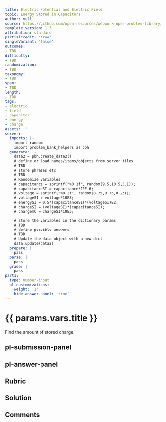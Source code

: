 ```yaml
---
title: Electric Potential and Electric Field
topic: Energy Stored in Capacitors
author: null
source: https://github.com/open-resources/webwork-open-problem-library/tree/master/Contrib/BrockPhysics/College_Physics_Urone/19.Electric_Potential_and_Electric_Field/19-07.Energy_Stored_in_Capacitors/NU_U17_19_07_001.pg
template_version: 1.3
attribution: standard
partialCredit: 'true'
singleVariant: 'false'
outcomes:
- TBD
difficulty:
- TBD
randomization:
- TBD
taxonomy:
- TBD
span:
- TBD
length:
- TBD
tags:
- electric
- field
- capacitor
- energy
- charge
assets: ''
server:
  imports: |-
    import random
    import problem_bank_helpers as pbh
  generate: |-
    data2 = pbh.create_data2()
    # define or load names/items/objects from server files
    # TBD
    # store phrases etc
    # TBD
    # Randomize Variables
    # capacitance = sprintf("%0.1f", random(9.5,10.5,0.1));
    # capacitanceSI = capacitance*10E-6;
    # voltage = sprintf("%0.2f", random(8.75,9.75,0.25));
    # voltageSI = voltage*10E3;
    # energySI = 0.5*(capacitanceSI)*(voltageSI)E2;
    # chargeSI = (voltageSI)*(capacitanceSI);
    # chargemC = chargeSI*10E3;

    # store the variables in the dictionary params
    # TBD
    # define possible answers
    # TBD
    # Update the data object with a new dict
    data.update(data2)
  prepare: |
    pass
  parse: |
    pass
  grade: |
    pass
part1:
  type: number-input
  pl-customizations:
    weight: '1'
    hide-answer-panel: 'true'
---
```


# {{ params.vars.title }} 


Find the amount of stored charge.


## pl-submission-panel 


## pl-answer-panel 


## Rubric 


## Solution 


## Comments 



